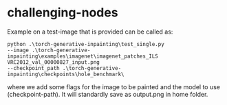 # challenging-nodes

Example on a test-image that is provided can be called as:
```
python .\torch-generative-inpainting\test_single.py 
--image .\torch-generative-inpainting\examples\imagenet\imagenet_patches_ILS
VRC2012_val_00000827_input.png 
--checkpoint_path .\torch-generative-inpainting\checkpoints\hole_benchmark\
```

where we add some flags for the image to be painted and the model to use (checkpoint-path).
It will standardly save as output.png in home folder.